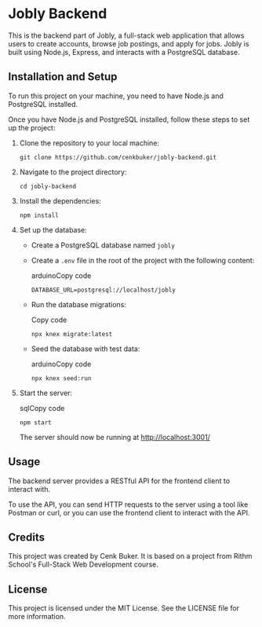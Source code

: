 Jobly Backend
=============

This is the backend part of Jobly, a full-stack web application that allows users to create accounts, browse job postings, and apply for jobs. Jobly is built using Node.js, Express, and interacts with a PostgreSQL database.

Installation and Setup
----------------------

To run this project on your machine, you need to have Node.js and PostgreSQL installed.

Once you have Node.js and PostgreSQL installed, follow these steps to set up the project:

1.  Clone the repository to your local machine:

    `git clone https://github.com/cenkbuker/jobly-backend.git`

2.  Navigate to the project directory:

    `cd jobly-backend`

3.  Install the dependencies:

    `npm install`

4.  Set up the database:

    -   Create a PostgreSQL database named `jobly`

    -   Create a `.env` file in the root of the project with the following content:

        arduinoCopy code

        `DATABASE_URL=postgresql://localhost/jobly`

    -   Run the database migrations:

        Copy code

        `npx knex migrate:latest`

    -   Seed the database with test data:

        arduinoCopy code

        `npx knex seed:run`

5.  Start the server:

    sqlCopy code

    `npm start`

    The server should now be running at <http://localhost:3001/>

Usage
-----

The backend server provides a RESTful API for the frontend client to interact with.

To use the API, you can send HTTP requests to the server using a tool like Postman or curl, or you can use the frontend client to interact with the API.


Credits
-------

This project was created by Cenk Buker. It is based on a project from Rithm School's Full-Stack Web Development course.

License
-------

This project is licensed under the MIT License. See the LICENSE file for more information.
